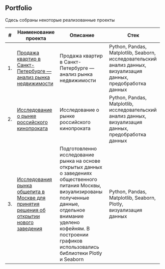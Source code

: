 ## Portfolio

Сдесь собраны некоторые реализованные проекты

| # | Наименование проекта | Описание | Стек |
|----------|-------------------------------------------------------------------|-----------------------------------------------------------------------------|------------------------------------------------------|
|1.|[Продажа квартир в Санкт-Петербурге — анализ рынка недвижимости](https://github.com/Alexey646/Portfolio/tree/main/Real_estate_SPB)|Продажа квартир в Санкт-Петербурге — анализ рынка недвижимости|Python, Pandas, Matplotlib, Seaborn, исследовательский анализ данных, визуализация данных, предобработка данных|
|2.|[Исследование о рынке российского кинопроката](https://github.com/Alexey646/Portfolio/tree/main/mkrf_movies)|Исследование о рынке российского кинопроката|Python, Pandas, Matplotlib, исследовательский анализ данных, визуализация данных, предобработка данных|
|3.|[Исследования рынка общепита в Москве для принятия решения об открытии нового заведения](https://github.com/Alexey646/Portfolio/tree/main/moscow_places)|Подготовленно исследование рынка на основе открытых данных о заведениях общественного питания Москвы, визуализированы полученные данные, отдельное внимание уделено кофейням. В построении графиков использовались библиотеки Plotly и Seaborn|Python, Pandas, Matplotlib, Seaborn, Plotly, визуализация данных|

